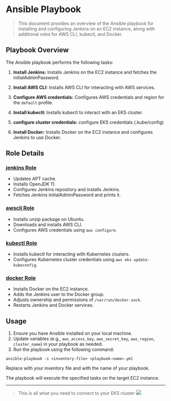 # Ansible Playbook

> This document provides an overview of the Ansible playbook for installing and configuring Jenkins on an EC2 instance, along with additional roles for AWS CLI, kubectl, and Docker.

## Playbook Overview

The Ansible playbook performs the following tasks:

1. **Install Jenkins:** Installs Jenkins on the EC2 instance and fetches the initialAdminPassword.

2. **Install AWS CLI:** Installs AWS CLI for interacting with AWS services.

3. **Configure AWS credentials:** Configures AWS credentials and region for the `default` profile.

4. **Install kubectl:** Installs kubectl to interact with an EKS cluster.

5. **configure cluster credentials:** configure EKS credentials (.kube/config)

6. **Install Docker:** Installs Docker on the EC2 instance and configures Jenkins to use Docker.

## Role Details

### [jenkins Role](https://github.com/IbrahimmAdel/Full-CICD-Project/tree/master/Ansible/roles/jenkins)

- Updates APT cache.
- Installs OpenJDK 11.
- Configures Jenkins repository and installs Jenkins.
- Fetches Jenkins initialAdminPassword and prints it.

### [awscli Role](https://github.com/IbrahimmAdel/Full-CICD-Project/tree/master/Ansible/roles/awscli)

- Installs unzip package on Ubuntu.
- Downloads and installs AWS CLI.
- Configures AWS credentials using `aws configure`.

### [kubectl Role](https://github.com/IbrahimmAdel/Full-CICD-Project/tree/master/Ansible/roles/kubectl)

- Installs kubectl for interacting with Kubernetes clusters.
- Configures Kubernetes cluster credentials using `aws eks update-kubeconfig`.

### [docker Role](https://github.com/IbrahimmAdel/Full-CICD-Project/tree/master/Ansible/roles/docker)

- Installs Docker on the EC2 instance.
- Adds the Jenkins user to the Docker group.
- Adjusts ownership and permissions of `/var/run/docker.sock`.
- Restarts Jenkins and Docker services.

## Usage

1. Ensure you have Ansible installed on your local machine.
2. Update variables (e.g., `aws_access_key`, `aws_secret_key`, `aws_region`, `cluster_name`) in your playbook as needed.
3. Run the playbook using the following command:

```
ansible-playbook -i <inventory-file> <playbook-name>.yml
```
Replace <inventory-file> with your inventory file and <playbook-name> with the name of your playbook.

The playbook will execute the specified tasks on the target EC2 instance.

-----

> This is all what you need to connect to your EKS cluster
> ![](https://github.com/IbrahimmAdel/Full-CICD-Project/blob/master/Screenshots/check_.aws_.kube.png)
